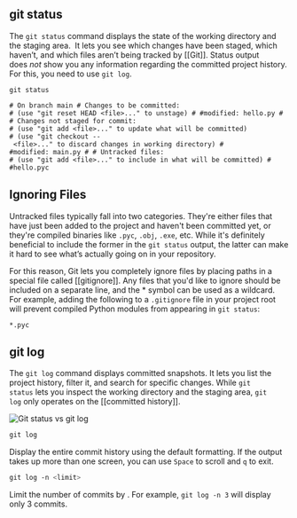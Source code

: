 ## git status

The `git status` command displays the state of the working directory and the staging area.  It lets you see which changes have been staged, which haven’t, and which files aren’t being tracked by [[Git]]. Status output does _not_ show you any information regarding the committed project history. For this, you need to use `git log`.

```
git status
```

```
# On branch main # Changes to be committed: # (use "git reset HEAD <file>..." to unstage) # #modified: hello.py # # Changes not staged for commit: # (use "git add <file>..." to update what will be committed) # (use "git checkout -- <file>..." to discard changes in working directory) # #modified: main.py # # Untracked files: # (use "git add <file>..." to include in what will be committed) # #hello.pyc
```

## Ignoring Files

Untracked files typically fall into two categories. They're either files that have just been added to the project and haven't been committed yet, or they're compiled binaries like `.pyc`, `.obj`, `.exe`, etc. While it's definitely beneficial to include the former in the `git status` output, the latter can make it hard to see what’s actually going on in your repository.

For this reason, Git lets you completely ignore files by placing paths in a special file called [[gitignore]]. Any files that you'd like to ignore should be included on a separate line, and the * symbol can be used as a wildcard. For example, adding the following to a `.gitignore` file in your project root will prevent compiled Python modules from appearing in `git status`:

```undefined
*.pyc
```

## git log

The `git log` command displays committed snapshots. It lets you list the project history, filter it, and search for specific changes. While `git status` lets you inspect the working directory and the staging area, `git log` only operates on the [[committed history]].

![Git status vs git log](https://wac-cdn.atlassian.com/dam/jcr:52d530ce-7f51-48e3-920b-a18f776048d3/01.svg?cdnVersion=1496)

```bash
git log
```

Display the entire commit history using the default formatting. If the output takes up more than one screen, you can use `Space` to scroll and `q` to exit.

```bash
git log -n <limit>
```

Limit the number of commits by . For example, `git log -n 3` will display only 3 commits.